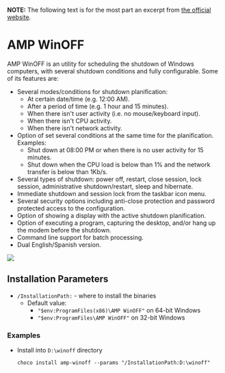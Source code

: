 

﻿**NOTE:** The following text is for the most part an excerpt from [the official website](http://www.ampsoft.net/utilities/WinOFF.php).

# AMP WinOFF 
AMP WinOFF is an utility for scheduling the shutdown of Windows computers, with several shutdown conditions and fully configurable. Some of its features are:
* Several modes/conditions for shutdown planification:
    * At certain date/time (e.g. 12:00 AM).
    * After a period of time (e.g. 1 hour and 15 minutes).
    * When there isn't user activity (i.e. no mouse/keyboard input).
    * When there isn't CPU activity.
    * When there isn't network activity.
* Option of set several conditions at the same time for the planification. Examples:
    * Shut down at 08:00 PM or when there is no user activity for 15 minutes.
    * Shut down when the CPU load is below than 1% and the network transfer is below than 1Kb/s.
* Several types of shutdown: power off, restart, close session, lock session, administrative shutdown/restart, sleep and hibernate.
* Immediate shutdown and session lock from the taskbar icon menu.
* Several security options including anti-close protection and password protected access to the configuration.
* Option of showing a display with the active shutdown planification.
* Option of executing a program, capturing the desktop, and/or hang up the modem before the shutdown.
* Command line support for batch processing.
* Dual English/Spanish version.

![](https://cdn.jsdelivr.net/gh/jakublevy/chocopkgs/amp-winoff/preview.png)

## Installation Parameters
* `/InstallationPath:` - where to install the binaries
  - Default value:
    - `"$env:ProgramFiles(x86)\AMP WinOFF"` on 64-bit Windows
    - `"$env:ProgramFiles\AMP WinOFF"` on 32-bit Windows

### Examples
* Install into `D:\winoff` directory
  ```
  choco install amp-winoff --params "/InstallationPath:D:\winoff"
  ```
